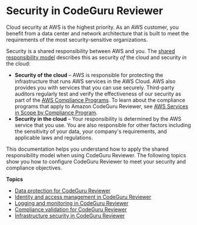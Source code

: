 # Security in CodeGuru Reviewer<a name="security"></a>

Cloud security at AWS is the highest priority\. As an AWS customer, you benefit from a data center and network architecture that is built to meet the requirements of the most security\-sensitive organizations\.

Security is a shared responsibility between AWS and you\. The [shared responsibility model](http://aws.amazon.com/compliance/shared-responsibility-model/) describes this as security *of* the cloud and security *in* the cloud:
+ **Security of the cloud** – AWS is responsible for protecting the infrastructure that runs AWS services in the AWS Cloud\. AWS also provides you with services that you can use securely\. Third\-party auditors regularly test and verify the effectiveness of our security as part of the [AWS Compliance Programs](http://aws.amazon.com/compliance/programs/)\. To learn about the compliance programs that apply to Amazon CodeGuru Reviewer, see [AWS Services in Scope by Compliance Program](http://aws.amazon.com/compliance/services-in-scope/)\.
+ **Security in the cloud** – Your responsibility is determined by the AWS service that you use\. You are also responsible for other factors including the sensitivity of your data, your company's requirements, and applicable laws and regulations\. 

This documentation helps you understand how to apply the shared responsibility model when using CodeGuru Reviewer\. The following topics show you how to configure CodeGuru Reviewer to meet your security and compliance objectives\. 

**Topics**
+ [Data protection for CodeGuru Reviewer](data-protection.md)
+ [Identity and access management in CodeGuru Reviewer](auth-and-access-control.md)
+ [Logging and monitoring in CodeGuru Reviewer](security-incident-response.md)
+ [Compliance validation for CodeGuru Reviewer](codeguru-profilerE-compliance.md)
+ [Infrastructure security in CodeGuru Reviewer](infrastructure-security.md)